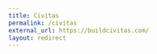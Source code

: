 ```yaml
---
title: Civitas
permalink: /civitas
external_url: https://buildcivitas.com/
layout: redirect
---
```

